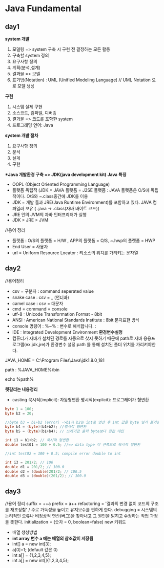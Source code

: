 # Java Fundamental
## day1

<strong>system 개발</strong>

1. 모델링 => system 구축 시 구현 전 결정하는 모든 활동
2. 구축할 system 정의
3. 요구사항 정의
4. 계획(분석,설계)
5. 결과물 => 모델
6. 표기법(Notation) : UML (Unified Modeling Language) // UML Notation 으로 모델 생성

<strong>구현</strong>
1. 시스템 실제 구현
2. 소스코드, 컴파일, 디버깅
3. 결과물 => 코드를 포함한 system
4. 프로그래밍 언어: Java

<strong>system 개발 절차</strong>
1. 요구사항 정의
2. 분석
3. 설계
4. 구현

<strong>*Java 개발환경 구축 => JDK(java development kit)</strong>
<strong>Java 특징</strong>
* OOPL (Object Oriented Programming Language)
* 플랫폼 독립적 (JDK = JAVA 플랫폼 = J2SE 플랫폼 : JAVA 플랫폼은 O/S에 독립적이다. O/S와 ~.class중간에 JDK를 이용
* JDK = 개발 툴과 JRE(Java Runtime Environment)를 포함하고 있다. JAVA 컴파일러 보유 ( .java -> .class(자바 바이트 코드))
* JRE 안의 JVM의 자바 인터프리터가 실행
* JDK > JRE > JVM
 
//용어 정리
* 플랫폼 : O/S의 플랫폼 = H/W , APP의 플랫폼 = O/S, ~.hwp의 플랫폼 = HWP
* End User = 사용자
* url = Uniform Resource Locator : 리소스의 위치를 가리키는 문자열
          
 ## day2
 //용어정리
 * csv = 구분자 : command seperated value
 * snake case : csv = _ (언더바)
 * camel case : csv = 대문자
 * cmd = command = console
 * utf-8 : Unicode Transformation Format - 8bit
 * ANSI : American National Standards Institute : 8bit 문자표현 방식
 * console 명령어 : %~% : 변수로 해석합니다. :
 * IDE : Integrated Development Environment
<strong>환경변수설정</strong>
* 컴퓨터가 자바가 설치된 경로를 자동으로 찾지 못하기 때문에 path로 자바 응용프로그램(ex.jdk,jre)가 환경변수 설정 path 를 통해 설치된 폴더 위치를 가리켜야한다.

 JAVA_HOME = C:\Program Files\Java\jdk1.8.0_181
 
 path : %JAVA_HOME%\bin
 
 echo %path%
 
<strong>헷갈리는 내용정리</strong>
* casting
묵시적(implicit): 자동형변환 
명시적(explicit): 프로그래머가 형변환

```java
byte 1 = 100;
byte b2 = 20;

//byte b3 = b1+b2 (error) ->b1과 b2는 int로 연산 후 int 값을 byte 넣기 불가능 
byte b4 = (byte)(b1+b2); //명시적 형변환
byte b5 = (byte)(b1+b4); // 쓰레기값 출력 byte보다 큰값 대입

int i1 = b1+b2; // 묵시적 형변환
double test01 = 100 + 0.5; //=> data type 이 큰쪽으로 묵시적 형변환

//int test02 = 100 + 0.5; compile error double to int

int i3 = 201/2; // 100
double d1 = 201/2; // 100.0
double d2 = (double)201/2; // 100.5
double d3 = (double)(201/2); // 100.0


```

## day3
//용어 정리
suffix = ++a
prefix = a++
refactoring =  '결과의 변경 없이 코드의 구조를 재조정함' / 주로 가독성을 높이고 유지보수를 편하게 한다.
debugging = 시스템의 논리적인 오류나 비정상적 연산(버그)을 찾아내고 그 원인을 밝히고 수정하는 작업 과정을 뜻한다. 
initialization = (숫자 = 0, boolean=false)
new 키워드

* 배열 생성방법
* <strong>int array 변수 a 에는 배열의 참조값이 저장됨</strong>
* int[] a = new int[3];
* a[0]=1; (default 값은 0) 
* int a[] = {1,2,3,4,5};
* int a[] = new int[]{1,2,3,4,5};

